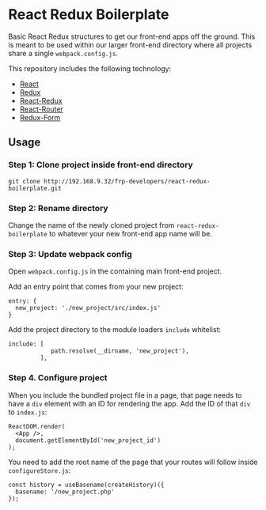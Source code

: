 # React Redux Boilerplate

Basic React Redux structures to get our front-end apps off the ground. This is meant to be used within our larger front-end directory where all projects share a single `webpack.config.js`.

This repository includes the following technology:

* [React](https://facebook.github.io/react/)
* [Redux](https://github.com/rackt/redux)
* [React-Redux](https://github.com/rackt/react-redux)
* [React-Router](https://github.com/rackt/react-router)
* [Redux-Form](https://github.com/erikras/redux-form)

## Usage

### Step 1: Clone project inside front-end directory

```
git clone http://192.168.9.32/frp-developers/react-redux-boilerplate.git
```

### Step 2: Rename directory

Change the name of the newly cloned project from `react-redux-boilerplate` to whatever your new front-end app name will be.

### Step 3: Update webpack config

Open `webpack.config.js` in the containing main front-end project.

Add an entry point that comes from your new project:

```
entry: {
  new_project: './new_project/src/index.js'
}
```

Add the project directory to the module loaders `include` whitelist:

```
include: [
            path.resolve(__dirname, 'new_project'),
         ],
```

### Step 4. Configure project

When you include the bundled project file in a page, that page needs to have a `div` element with an ID for rendering the app. Add the ID of that `div` to `index.js`:

```
ReactDOM.render(
  <App />,
  document.getElementById('new_project_id')
);
```

You need to add the root name of the page that your routes will follow inside `configureStore.js`:

```
const history = useBasename(createHistory)({
  basename: '/new_project.php'
});
```

